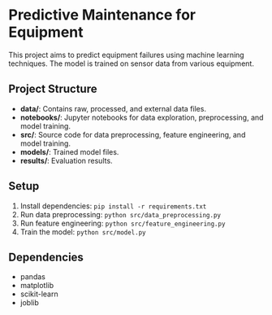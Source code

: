# Predictive Maintenance for Equipment

This project aims to predict equipment failures using machine learning techniques. The model is trained on sensor data from various equipment.

## Project Structure

- **data/**: Contains raw, processed, and external data files.
- **notebooks/**: Jupyter notebooks for data exploration, preprocessing, and model training.
- **src/**: Source code for data preprocessing, feature engineering, and model training.
- **models/**: Trained model files.
- **results/**: Evaluation results.

## Setup

1. Install dependencies: `pip install -r requirements.txt`
2. Run data preprocessing: `python src/data_preprocessing.py`
3. Run feature engineering: `python src/feature_engineering.py`
4. Train the model: `python src/model.py`

## Dependencies

- pandas
- matplotlib
- scikit-learn
- joblib
